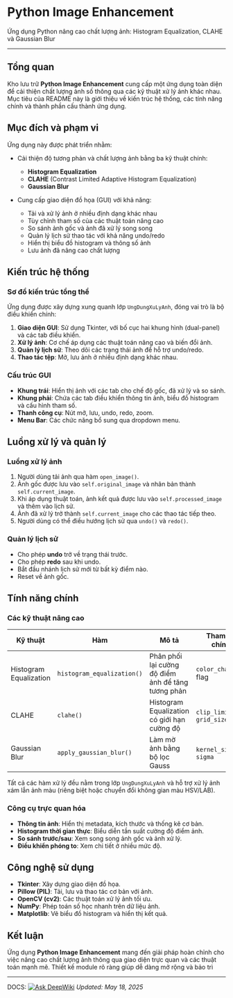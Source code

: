 # Python Image Enhancement

Ứng dụng Python nâng cao chất lượng ảnh: Histogram Equalization, CLAHE và Gaussian Blur

---

## Tổng quan

Kho lưu trữ **Python Image Enhancement** cung cấp một ứng dụng toàn diện để cải thiện chất lượng ảnh số thông qua các kỹ thuật xử lý ảnh khác nhau. Mục tiêu của README này là giới thiệu về kiến trúc hệ thống, các tính năng chính và thành phần cấu thành ứng dụng.

## Mục đích và phạm vi

Ứng dụng này được phát triển nhằm:

* Cải thiện độ tương phản và chất lượng ảnh bằng ba kỹ thuật chính:

  * **Histogram Equalization**
  * **CLAHE** (Contrast Limited Adaptive Histogram Equalization)
  * **Gaussian Blur**
* Cung cấp giao diện đồ họa (GUI) với khả năng:

  * Tải và xử lý ảnh ở nhiều định dạng khác nhau
  * Tùy chỉnh tham số của các thuật toán nâng cao
  * So sánh ảnh gốc và ảnh đã xử lý song song
  * Quản lý lịch sử thao tác với khả năng undo/redo
  * Hiển thị biểu đồ histogram và thông số ảnh
  * Lưu ảnh đã nâng cao chất lượng

## Kiến trúc hệ thống

### Sơ đồ kiến trúc tổng thể

Ứng dụng được xây dựng xung quanh lớp `UngDungXuLyAnh`, đóng vai trò là bộ điều khiển chính:

1. **Giao diện GUI**: Sử dụng Tkinter, với bố cục hai khung hình (dual-panel) và các tab điều khiển.
2. **Xử lý ảnh**: Cơ chế áp dụng các thuật toán nâng cao và biến đổi ảnh.
3. **Quản lý lịch sử**: Theo dõi các trạng thái ảnh để hỗ trợ undo/redo.
4. **Thao tác tệp**: Mở, lưu ảnh ở nhiều định dạng khác nhau.

### Cấu trúc GUI

* **Khung trái**: Hiển thị ảnh với các tab cho chế độ gốc, đã xử lý và so sánh.
* **Khung phải**: Chứa các tab điều khiển thông tin ảnh, biểu đồ histogram và cấu hình tham số.
* **Thanh công cụ**: Nút mở, lưu, undo, redo, zoom.
* **Menu Bar**: Các chức năng bổ sung qua dropdown menu.

## Luồng xử lý và quản lý

### Luồng xử lý ảnh

1. Người dùng tải ảnh qua hàm `open_image()`.
2. Ảnh gốc được lưu vào `self.original_image` và nhân bản thành `self.current_image`.
3. Khi áp dụng thuật toán, ảnh kết quả được lưu vào `self.processed_image` và thêm vào lịch sử.
4. Ảnh đã xử lý trở thành `self.current_image` cho các thao tác tiếp theo.
5. Người dùng có thể điều hướng lịch sử qua `undo()` và `redo()`.

### Quản lý lịch sử

* Cho phép **undo** trở về trạng thái trước.
* Cho phép **redo** sau khi undo.
* Bắt đầu nhánh lịch sử mới từ bất kỳ điểm nào.
* Reset về ảnh gốc.

## Tính năng chính

### Các kỹ thuật nâng cao

| Kỹ thuật               | Hàm                        | Mô tả                                              | Tham số chính             |
| ---------------------- | -------------------------- | -------------------------------------------------- | ------------------------- |
| Histogram Equalization | `histogram_equalization()` | Phân phối lại cường độ điểm ảnh để tăng tương phản | `color_channels` flag     |
| CLAHE                  | `clahe()`                  | Histogram Equalization có giới hạn cường độ        | `clip_limit`, `grid_size` |
| Gaussian Blur          | `apply_gaussian_blur()`    | Làm mờ ảnh bằng bộ lọc Gauss                       | `kernel_size`, `sigma`    |

Tất cả các hàm xử lý đều nằm trong lớp `UngDungXuLyAnh` và hỗ trợ xử lý ảnh xám lẫn ảnh màu (riêng biệt hoặc chuyển đổi không gian màu HSV/LAB).

### Công cụ trực quan hóa

* **Thông tin ảnh**: Hiển thị metadata, kích thước và thống kê cơ bản.
* **Histogram thời gian thực**: Biểu diễn tần suất cường độ điểm ảnh.
* **So sánh trước/sau**: Xem song song ảnh gốc và ảnh xử lý.
* **Điều khiển phóng to**: Xem chi tiết ở nhiều mức độ.

## Công nghệ sử dụng

* **Tkinter**: Xây dựng giao diện đồ họa.
* **Pillow (PIL)**: Tải, lưu và thao tác cơ bản với ảnh.
* **OpenCV (cv2)**: Các thuật toán xử lý ảnh tối ưu.
* **NumPy**: Phép toán số học nhanh trên dữ liệu ảnh.
* **Matplotlib**: Vẽ biểu đồ histogram và hiển thị kết quả.

## Kết luận

Ứng dụng **Python Image Enhancement** mang đến giải pháp hoàn chỉnh cho việc nâng cao chất lượng ảnh thông qua giao diện trực quan và các thuật toán mạnh mẽ. Thiết kế module rõ ràng giúp dễ dàng mở rộng và bảo trì

---
DOCS: [![Ask DeepWiki](https://deepwiki.com/badge.svg)](https://deepwiki.com/Junn4423/Python_ImageEnhancement)
*Updated: May 18, 2025*
